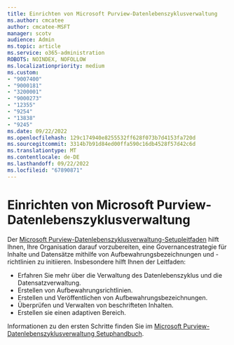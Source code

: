 ```yaml
---
title: Einrichten von Microsoft Purview-Datenlebenszyklusverwaltung
ms.author: cmcatee
author: cmcatee-MSFT
manager: scotv
audience: Admin
ms.topic: article
ms.service: o365-administration
ROBOTS: NOINDEX, NOFOLLOW
ms.localizationpriority: medium
ms.custom:
- "9007400"
- "9000181"
- "3200001"
- "9000273"
- "12355"
- "9254"
- "13838"
- "9245"
ms.date: 09/22/2022
ms.openlocfilehash: 129c174940e8255532ff628f073b7d4153fa720d
ms.sourcegitcommit: 3314b7b91d84ed00ffa590c16db4528f57d42c6d
ms.translationtype: MT
ms.contentlocale: de-DE
ms.lasthandoff: 09/22/2022
ms.locfileid: "67890871"
---
```

# <a name="set-up-microsoft-purview-data-lifecycle-management"></a>Einrichten von Microsoft Purview-Datenlebenszyklusverwaltung

Der [Microsoft Purview-Datenlebenszyklusverwaltung-Setupleitfaden](https://go.microsoft.com/fwlink/?linkid=2201922) hilft Ihnen, Ihre Organisation darauf vorzubereiten, eine Governancestrategie für Inhalte und Datensätze mithilfe von Aufbewahrungsbezeichnungen und -richtlinien zu initiieren. Insbesondere hilft Ihnen der Leitfaden:

- Erfahren Sie mehr über die Verwaltung des Datenlebenszyklus und die Datensatzverwaltung.
- Erstellen von Aufbewahrungsrichtlinien.
- Erstellen und Veröffentlichen von Aufbewahrungsbezeichnungen.
- Überprüfen und Verwalten von beschrifteten Inhalten.
- Erstellen sie einen adaptiven Bereich.

Informationen zu den ersten Schritte finden Sie im [Microsoft Purview-Datenlebenszyklusverwaltung Setuphandbuch](https://go.microsoft.com/fwlink/?linkid=2201922).